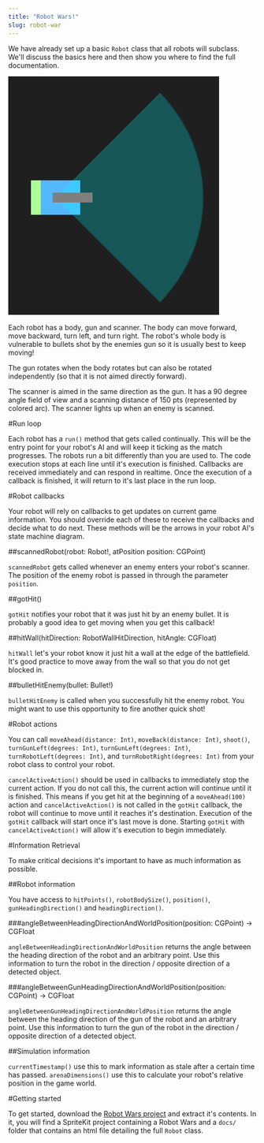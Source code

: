 ```yaml
---
title: "Robot Wars!"
slug: robot-war
---
```


We have already set up a basic `Robot` class that all robots will subclass. We'll discuss the basics here and then show you where to find the full documentation.

![](./robot.png)

Each robot has a body, gun and scanner. The body can move forward, move backward, turn left, and turn right. The robot's whole body is vulnerable to bullets shot by the enemies gun so it is usually best to keep moving!

The gun rotates when the body rotates but can also be rotated independently (so that it is not aimed directly forward).

The scanner is aimed in the same direction as the gun. It has a 90 degree angle field of view and a scanning distance of 150 pts (represented by colored arc). The scanner lights up when an enemy is scanned.

#Run loop

Each robot has a `run()` method that gets called continually. This will be the entry point for your robot's AI and will keep it ticking as the match progresses. The robots run a bit differently than you are used to. The code execution stops at each line until it's execution is finished. Callbacks are received immediately and can respond in realtime. Once the execution of a callback is finished, it will return to it's last place in the run loop.

#Robot callbacks

Your robot will rely on callbacks to get updates on current game information. You should override each of these to receive the callbacks and decide what to do next. These methods will be the arrows in your robot AI's state machine diagram.

##scannedRobot(robot: Robot!, atPosition position: CGPoint)

`scannedRobot` gets called whenever an enemy enters your robot's scanner. The position of the enemy robot is passed in through the parameter `position`.

##gotHit()

`gotHit` notifies your robot that it was just hit by an enemy bullet. It is probably a good idea to get moving when you get this callback!

##hitWall(hitDirection: RobotWallHitDirection, hitAngle: CGFloat)

`hitWall` let's your robot know it just hit a wall at the edge of the battlefield. It's good practice to move away from the wall so that you do not get blocked in.

##bulletHitEnemy(bullet: Bullet!)

`bulletHitEnemy` is called when you successfully hit the enemy robot. You might want to use this opportunity to fire another quick shot!

#Robot actions

You can call `moveAhead(distance: Int)`, `moveBack(distance: Int)`, `shoot()`, `turnGunLeft(degrees: Int)`, `turnGunLeft(degrees: Int)`, `turnRobotLeft(degrees: Int)`, and `turnRobotRight(degrees: Int)` from your robot class to control your robot.

`cancelActiveAction()` should be used in callbacks to immediately stop the current action. If you do not call this, the current action will continue until it is finished. This means if you get hit at the beginning of a `moveAhead(100)` action and `cancelActiveAction()` is not called in the `gotHit` callback, the robot will continue to move until it reaches it's destination. Execution of the `gotHit` callback will start once it's last move is done. Starting `gotHit` with `cancelActiveAction()` will allow it's execution to begin immediately.

#Information Retrieval

To make critical decisions it's important to have as much information as possible.

##Robot information

You have access to `hitPoints()`, `robotBodySize()`, `position()`, `gunHeadingDirection()` and `headingDirection()`.

###angleBetweenHeadingDirectionAndWorldPosition(position: CGPoint) -> CGFloat

`angleBetweenHeadingDirectionAndWorldPosition` returns the angle between the heading direction of the robot and an arbitrary point. Use this information to turn the robot in the direction / opposite direction of a detected object.

###angleBetweenGunHeadingDirectionAndWorldPosition(position: CGPoint) -> CGFloat

`angleBetweenGunHeadingDirectionAndWorldPosition` returns the angle between the heading direction of the gun of the robot and an arbitrary point. Use this information to turn the gun of the robot in the direction / opposite direction of a detected object.

##Simulation information

`currentTimestamp()` use this to mark information as stale after a certain time has passed. `arenaDimensions()` use this to calculate your robot's relative position in the game world.

#Getting started

To get started, download the [Robot Wars project](https://github.com/MakeSchool-Tutorials/Robot-Wars-SpriteKit/archive/master.zip) and extract it's contents. In it, you will find a SpriteKit project containing a Robot Wars and a `docs/` folder that contains an html file detailing the full `Robot` class.
